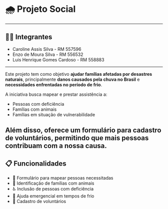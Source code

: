 # 🌧️ Projeto Social

---

## 👨‍💻 Integrantes

- Caroline Assis Silva - RM 557596  
- Enzo de Moura Silva - RM 556532  
- Luis Henrique Gomes Cardoso - RM 558883  

---

Este projeto tem como objetivo **ajudar famílias afetadas por desastres naturais**, principalmente **danos causados pela chuva no Brasil** e **necessidades enfrentadas no período de frio**.

A iniciativa busca mapear e prestar assistência a:
- Pessoas com deficiência
- Famílias com animais
- Famílias em situação de vulnerabilidade

Além disso, oferece um **formulário para cadastro de voluntários**, permitindo que mais pessoas contribuam com a nossa causa.
---

## 📋 Funcionalidades

- 📄 Formulário para mapear pessoas necessitadas
- 🐶 Identificação de famílias com animais
- ♿ Inclusão de pessoas com deficiência
- 🧤 Ajuda emergencial em tempos de frio
- 🙋 Cadastro de voluntários
